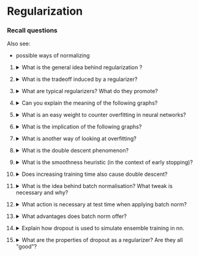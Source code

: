 # Regularization

### Recall questions

Also see:
- possible ways of normalizing

1. <details markdown=1><summary markdown="span"> What is the general idea behind regularization ?</summary>

    \
    We want to ==reduce the number of free parameters, in the sense of degree of freedom==. \
    This is also mentioned in #[[../Big Data/BD VIII - Linear Regression]]

</details>

2. <details markdown=1><summary markdown="span"> What is the tradeoff induced by a regularizer? </summary>

    \
    A regularizer induces a ==tradeoff between data fidelity and model complexity==.

</details>

3. <details markdown=1><summary markdown="span"> What are typical regularizers? What do they promote?</summary>

    \
    Typical penalties are:
    - ==tikhonov== aka $L_2$, promotes ==shrinkage==
    - ==lasso== aka $L_1$, promotes ==sparsity (and shrinkage)==
    - ==bounded $L_2$ norm at each layer== (e.g. we have per layer normalization)

</details>

4. <details markdown=1><summary markdown="span"> Can you explain the meaning of the following graphs?</summary>

    \
    ![](../../../static/DEEP/reg1.png)

</details>

5. <details markdown=1><summary markdown="span"> What is an easy weight to counter overfitting in neural networks?</summary>

    \
    We can use ==early stopping==: the training halts as soon as performance on validation set decreases.

</details>

6. <details markdown=1><summary markdown="span"> What is the implication of the following graphs?</summary>

    \
    ![](../../../static/DEEP/reg2.png)

</details>

7. <details markdown=1><summary markdown="span"> What is another way of looking at overfitting?</summary>

    \
    We can also look at overfitting as a ==localized phenomenon==, in the sense that our function may be overfitting but only on certain regions.

</details>

8. <details markdown=1><summary markdown="span"> What is the double descent phenomenon?</summary>

    \
    ![](../../../static/DEEP/reg3.png)

</details>

9. <details markdown=1><summary markdown="span"> What is the smoothness heuristic (in the context of early stopping)?</summary>

    \
    The idea that ==representational power grows with training time==. In other words, ==the nn starts exploring simple models that progressively increase in complexity==.

</details>

10. <details markdown=1><summary markdown="span"> Does increasing training time also cause double descent?</summary>

    \
    Yes, we can see the same phenomenon when we increase training time.
    ![](../../../static/DEEP/reg4.png)

</details>

11. <details markdown=1><summary markdown="span"> What is the idea behind batch normalisation? What tweak is necessary and why?</summary>

    \
    The idea behind batch normalisation is to ==correct the data distribution by centering and scaling at each layer==. \
    It is also necessary to ==add weights in order for the network to be able to learn the identity function== (when necessary).\
    ![](../../../static/DEEP/reg5.png)
    ==ATTENTION==: recent talk may prove that the idea is wrong, source to check.

</details>

12. <details markdown=1><summary markdown="span"> What action is necessary at test time when applying batch norm?</summary>

    \
    Since mini batches are not used at test time, ==the mean and std. deviation used by the network are an average of the means and std. dev. seen during training==.

</details>

13. <details markdown=1><summary markdown="span"> What advantages does batch norm offer?</summary>

    \
    Benefits:
    - the ==stochastic uncertainty of the batch acts as a regularizer that helps generalization==
    - ==batchnorm leads to more stable gradients and faster training with higher learning rate==

</details>

14. <details markdown=1><summary markdown="span"> Explain how dropout is used to simulate ensemble training in nn.</summary>

    \
    ==Dropout emulates the way ensemble work by leveraging probability==. Each node of the network at training time is linked to a probability $p$ of dropping out for the following iteration (mini batch) and not contributing to the final result. Furthermore, this "temporary" network is not trained to convergence (e.g. early stop) but on a mini batch (bagging).\
    This allows to train "multiple networks" while also keeping the weights shared. The final network is trained on the whole dataset to convergence. \
    At test time the probability is no longer used, but the weight of each connection is now multiplied by the original $p$ of the originating node.

</details>

15. <details markdown=1><summary markdown="span"> What are the properties of dropout as a regularizer? Are they all "good"?</summary>

    \
    Properties:
    - ==reduces co-adaptation== (small errors in a unit being absorbed by the others) and improves generalization
    - ==outputs a sparse representation== (side effect)
    - ==performs closely to the ensemble== and much better if the nn in the ensemble had no weight sharing
    
    The main ==downside is the increase in training time== because of the greater instability, which slows convergence.

</details>